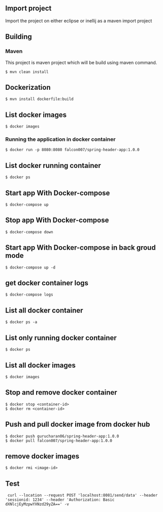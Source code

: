 ## Import project
Import the project on either eclipse or inellij as a maven import project

## Building

### Maven
This project is maven project which will be build using maven command.

```
$ mvn clean install
```

## Dockerization

```
$ mvn install dockerfile:build
```
## List docker images
```
$ docker images
```

### Running the application in docker container

```
$ docker run -p 8080:8080 falcon007/spring-header-app:1.0.0
```

## List docker running container

```
$ docker ps
```

## Start app With Docker-compose

```
$ docker-compose up
```

## Stop app With Docker-compose

```
$ docker-compose down
```

## Start app With Docker-compose in back groud mode

```
$ docker-compose up -d
```


## get docker container logs

```
$ docker-compose logs
```

## List all docker container

```
$ docker ps -a
```

## List only running docker container

```
$ docker ps
```

## List all docker images

```
$ docker images
```

## Stop and remove docker container

```
$ docker stop <container-id>
$ docker rm <container-id>

```

## Push and pull docker image from docker hub

```
$ docker push gurucharan06/spring-header-app:1.0.0
$ docker pull falcon007/spring-header-app:1.0.0

```

## remove docker images

```
$ docker rmi <image-id>
```



## Test

     curl --location --request POST 'localhost:8081/send/data' --header 'sessionid: 1234' --header 'Authorization: Basic dXNlcjEyMzpwYXNzd29yZA==' -v
